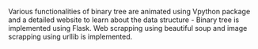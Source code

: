 Various functionalities of binary tree are animated using Vpython package and a detailed website to learn about the data structure - Binary tree is implemented using Flask. Web scrapping using beautiful soup and image scrapping using urllib is implemented.
